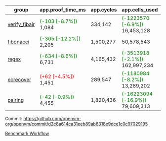 | group | app.proof_time_ms | app.cycles | app.cells_used | leaf.proof_time_ms | leaf.cycles | leaf.cells_used |
| -- | -- | -- | -- | -- | -- | -- |
| [verify_fibair](https://github.com/openvm-org/openvm/blob/benchmark-results/benchmarks-pr/1700/verify_fibair-d2c8a614ca31eeb89ab6318e9dce1c0c97029195.md) |<span style='color: green'>(-103 [-8.7%])</span> 1,084 |  334,142 | <span style='color: green'>(-1223570 [-6.9%])</span> 16,453,128 |- | - | - |
| [fibonacci](https://github.com/openvm-org/openvm/blob/benchmark-results/benchmarks-pr/1700/fibonacci-d2c8a614ca31eeb89ab6318e9dce1c0c97029195.md) |<span style='color: green'>(-305 [-12.2%])</span> 2,205 |  1,500,277 |  50,578,543 |- | - | - |
| [regex](https://github.com/openvm-org/openvm/blob/benchmark-results/benchmarks-pr/1700/regex-d2c8a614ca31eeb89ab6318e9dce1c0c97029195.md) |<span style='color: green'>(-634 [-8.6%])</span> 6,731 |  4,165,432 | <span style='color: green'>(-3513918 [-2.1%])</span> 162,997,234 |- | - | - |
| [ecrecover](https://github.com/openvm-org/openvm/blob/benchmark-results/benchmarks-pr/1700/ecrecover-d2c8a614ca31eeb89ab6318e9dce1c0c97029195.md) |<span style='color: red'>(+62 [+4.5%])</span> 1,451 |  289,547 | <span style='color: green'>(-1180984 [-8.2%])</span> 13,289,202 |- | - | - |
| [pairing](https://github.com/openvm-org/openvm/blob/benchmark-results/benchmarks-pr/1700/pairing-d2c8a614ca31eeb89ab6318e9dce1c0c97029195.md) |<span style='color: green'>(-42 [-0.9%])</span> 4,455 |  1,820,436 | <span style='color: green'>(-16223094 [-16.9%])</span> 79,609,313 |- | - | - |


Commit: https://github.com/openvm-org/openvm/commit/d2c8a614ca31eeb89ab6318e9dce1c0c97029195

[Benchmark Workflow](https://github.com/openvm-org/openvm/actions/runs/15356876929)
